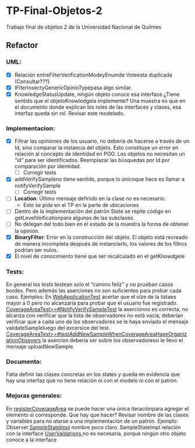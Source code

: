 # TP-Final-Objetos-2
Trabajo final de objetos 2 de la Universidad Nacional de Quilmes

## Refactor
### UML:
- [x] Relación entreFilterVerificationModeyEnumde Voteesta duplicada (Consultar???)
- [x] IFlterInsectyGenericOpinioTypepasa algo similar.
- [x] KnowledgeStatusUpdate, ningún objeto conoce esa interface.¿Tiene sentido que el objetoKnowledgela implemente? Una muestra es que en el documento donde explican los roles de las interfaces y clases, esa interfaz queda sin rol. Revisar este modelado.

### Implementacion:
- [x] Filtrar las opiniones de los usuario, no debería de hacerse a través de un Id, sino comparar la instancia del objeto. Esto constituye un error en relación al concepto de Identidad en POO. Los objetos no necesitan un “id” para ser identificados. Reemplazar las búsquedas por Id por comparación por identidad.
  - [ ] Corregir tests
- [x] addVerifySampleno tiene sentido, porque lo únicoque hace es llamar a notifyVerifySample
  - [ ] Corregir tests
- [ ] **Location**: Último mensaje definido en la clase no es necesario.
  - Esto se pide en el TP en la parte de ubicaciones
- [ ] Dentro de la implementación del patrón State se repite código en getLevelVeificationpara algunas de las subclases.
- [ ] No delegan del todo bien en el estado de la muestra la forma de obtener la opinión.
- [x] **BinaryFilter**: Error en la construcción del objeto. El objeto está recreado de manera incompleta después de instanciarlo, los valores de los filtros podrían ser nulos.
- [x] El nivel de conocimiento tiene que ser recalculado en el getKnowdgele

### Tests: </br>
En general los tests testean solo el “camino feliz” y no prueban casos bordes. Pero además las aserciones no son suficientes para probar cada caso.
Ejemplos:
En <ins>WebApplicationTest</ins> acertar que el size de la listaes mayor a 0 pero no alcanzaría para probar que el usuario fue registrado. 
<ins>CoverageAreaTest>>#NotifyVerifySampleTest</ins> la aserciónno es correcta, no alcanza con verificar que la lista de observadores no está vacía, deberían verificar que a cada uno de los observadores se le haya enviado el mensaje validateSampleluego del excersice del test.
<ins>CoverageAreaTest>>#testAddNewSampleWhenCoverageAreaHaveOrganizationObsevers</ins> la asercion deberia ser sobre los observadoressi le llevo el mensaje uploadNewSample

### Documento: </br>
Falta definir las clases concretas en los states y queda en evidencia que hay una interfaz que no tiene relación ni con el modelo ni con el patrón.

### Mejoras generales:
En <ins>registerCoverageArea</ins> se puede hacer una única iteraciónpara agregar el elemento si corresponde. Que hay que hacer?
Revisar nombre de las clases y variables para no atarse a una implementación de un patrón.
Ejemplo: Observer.<ins>SampleStateImpl</ins> nombre poco claro.
SampleStateImpl relación con la interface <ins>UserValdations</ins>,no es necesaria,
porque ningún otro objeto conoce a la interface
